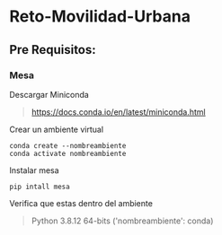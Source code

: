 # Reto-Movilidad-Urbana

## Pre Requisitos:
### Mesa
Descargar Miniconda
> https://docs.conda.io/en/latest/miniconda.html

Crear un ambiente virtual
```
conda create --nombreambiente
conda activate nombreambiente
```

Instalar mesa
```
pip intall mesa
```

Verifica que estas dentro del ambiente
> Python 3.8.12 64-bits ('nombreambiente': conda)
